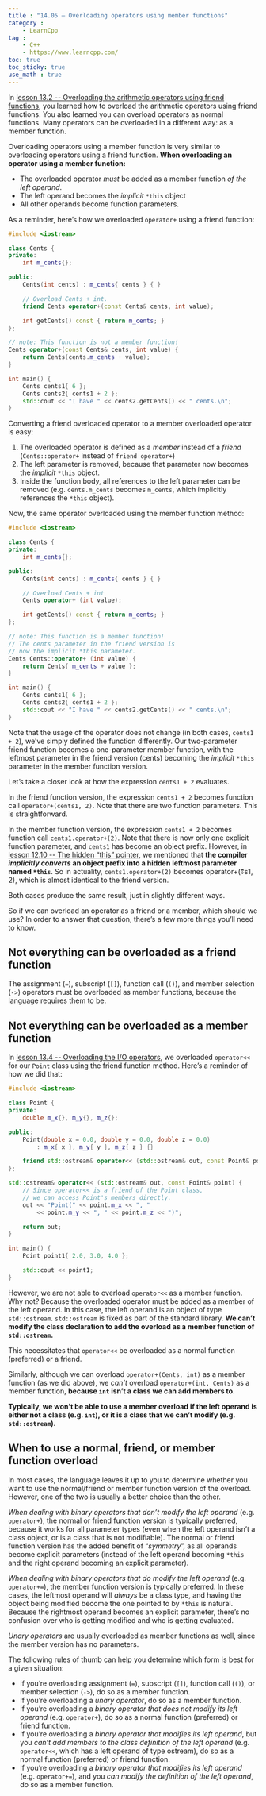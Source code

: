 ```yaml
---
title : "14.05 — Overloading operators using member functions"
category :
    - LearnCpp
tag : 
    - C++
    - https://www.learncpp.com/
toc: true  
toc_sticky: true 
use_math : true
---
```



In [lesson 13.2 -- Overloading the arithmetic operators using friend functions](https://www.learncpp.com/cpp-tutorial/overloading-the-arithmetic-operators-using-friend-functions/), you learned how to overload the arithmetic operators using friend functions. You also learned you can overload operators as normal functions. Many operators can be overloaded in a different way: as a member function.

Overloading operators using a member function is very similar to overloading operators using a friend function. **When overloading an operator using a member function:**

- The overloaded operator *must* be added as a member function *of the left operand*.
- The left operand becomes the *implicit* `*this` object
- All other operands become function parameters.

As a reminder, here’s how we overloaded `operator+` using a friend function:

```c++
#include <iostream>

class Cents {
private:
    int m_cents{};

public:
    Cents(int cents) : m_cents{ cents } { }

    // Overload Cents + int.
    friend Cents operator+(const Cents& cents, int value);

    int getCents() const { return m_cents; }
};

// note: This function is not a member function!
Cents operator+(const Cents& cents, int value) {
    return Cents(cents.m_cents + value);
}

int main() {
    Cents cents1{ 6 };
    Cents cents2{ cents1 + 2 };
    std::cout << "I have " << cents2.getCents() << " cents.\n";
}
```

Converting a friend overloaded operator to a member overloaded operator is easy:

1. The overloaded operator is defined as a *member* instead of a *friend* (`Cents::operator+` instead of `friend operator+`)
2. The left parameter is removed, because that parameter now becomes the *implicit* `*this` object.
3. Inside the function body, all references to the left parameter can be removed (e.g. `cents.m_cents` becomes `m_cents`, which implicitly references the `*this` object).

Now, the same operator overloaded using the member function method:

```c++
#include <iostream>

class Cents {
private:
    int m_cents{};

public:
    Cents(int cents) : m_cents{ cents } { }

    // Overload Cents + int
    Cents operator+ (int value);

    int getCents() const { return m_cents; }
};

// note: This function is a member function!
// The cents parameter in the friend version is
// now the implicit *this parameter.
Cents Cents::operator+ (int value) {
    return Cents{ m_cents + value };
}

int main() {
    Cents cents1{ 6 };
    Cents cents2{ cents1 + 2 };
    std::cout << "I have " << cents2.getCents() << " cents.\n";
}
```

Note that the usage of the operator does not change (in both cases, `cents1 + 2`), we’ve simply defined the function differently. Our two-parameter friend function becomes a one-parameter member function, with the leftmost parameter in the friend version (cents) becoming the *implicit* `*this` parameter in the member function version.

Let’s take a closer look at how the expression `cents1 + 2` evaluates.

In the friend function version, the expression `cents1 + 2` becomes function call `operator+(cents1, 2)`. Note that there are two function parameters. This is straightforward.

In the member function version, the expression `cents1 + 2` becomes function call `cents1.operator+(2)`. Note that there is now only one explicit function parameter, and `cents1` has become an object prefix. However, in [lesson 12.10 -- The hidden “this” pointer](https://www.learncpp.com/cpp-tutorial/the-hidden-this-pointer/), we mentioned that **the compiler *implicitly converts* an object prefix into a hidden leftmost parameter named `*this`**. So in actuality, `cents1.operator+(2)` becomes operator+(¢s1, 2), which is almost identical to the friend version.

Both cases produce the same result, just in slightly different ways.

So if we can overload an operator as a friend or a member, which should we use? In order to answer that question, there’s a few more things you’ll need to know.


## Not everything can be overloaded as a friend function

The assignment (`=`), subscript (`[]`), function call (`()`), and member selection (`->`) operators must be overloaded as member functions, because the language requires them to be.


## Not everything can be overloaded as a member function

In [lesson 13.4 -- Overloading the I/O operators](https://www.learncpp.com/cpp-tutorial/overloading-the-io-operators/), we overloaded `operator<<` for our `Point` class using the friend function method. Here’s a reminder of how we did that:

```c++
#include <iostream>

class Point {
private:
    double m_x{}, m_y{}, m_z{};

public:
    Point(double x = 0.0, double y = 0.0, double z = 0.0)
        : m_x{ x }, m_y{ y }, m_z{ z } {}

    friend std::ostream& operator<< (std::ostream& out, const Point& point);
};

std::ostream& operator<< (std::ostream& out, const Point& point) {
    // Since operator<< is a friend of the Point class,
    // we can access Point's members directly.
    out << "Point(" << point.m_x << ", "
        << point.m_y << ", " << point.m_z << ")";

    return out;
}

int main() {
    Point point1{ 2.0, 3.0, 4.0 };

    std::cout << point1;
}
```

However, we are not able to overload `operator<<` as a member function. Why not? Because the overloaded operator must be added as a member of the left operand. In this case, the left operand is an object of type `std::ostream`. `std::ostream` is fixed as part of the standard library. **We can’t modify the class declaration to add the overload as a member function of `std::ostream`.**

This necessitates that `operator<<` be overloaded as a normal function (preferred) or a friend.

Similarly, although we can overload `operator+(Cents, int)` as a member function (as we did above), we *can’t* overload `operator+(int, Cents)` as a member function, **because `int` isn’t a class we can add members to**.

**Typically, we won’t be able to use a member overload if the left operand is either not a class (e.g. `int`), or it is a class that we can’t modify (e.g. `std::ostream`).**


## When to use a normal, friend, or member function overload

In most cases, the language leaves it up to you to determine whether you want to use the normal/friend or member function version of the overload. However, one of the two is usually a better choice than the other.

*When dealing with binary operators that don’t modify the left operand* (e.g. `operator+`), the normal or friend function version is typically preferred, because it works for all parameter types (even when the left operand isn’t a class object, or is a class that is not modifiable). The normal or friend function version has the added benefit of “*symmetry*”, as all operands become explicit parameters (instead of the left operand becoming `*this` and the right operand becoming an explicit parameter).

*When dealing with binary operators that do modify the left operand* (e.g. `operator+=`), the member function version is typically preferred. In these cases, the leftmost operand will *always* be a class type, and having the object being modified become the one pointed to by `*this` is natural. Because the rightmost operand becomes an explicit parameter, there’s no confusion over who is getting modified and who is getting evaluated.

*Unary operators* are usually overloaded as member functions as well, since the member version has no parameters.

The following rules of thumb can help you determine which form is best for a given situation:

- If you’re overloading assignment (`=`), subscript (`[]`), function call (`()`), or member selection (`->`), do so as a member function.
- If you’re overloading a *unary operator*, do so as a member function.
- If you’re overloading a *binary operator that does not modify its left operand* (e.g. `operator+`), do so as a normal function (preferred) or friend function.
- If you’re overloading a *binary operator that modifies its left operand*, but you *can’t add members to the class definition of the left operand* (e.g. `operator<<`, which has a left operand of type ostream), do so as a normal function (preferred) or friend function.
- If you’re overloading a *binary operator that modifies its left operand* (e.g. `operator+=`), and you *can modify the definition of the left operand*, do so as a member function.